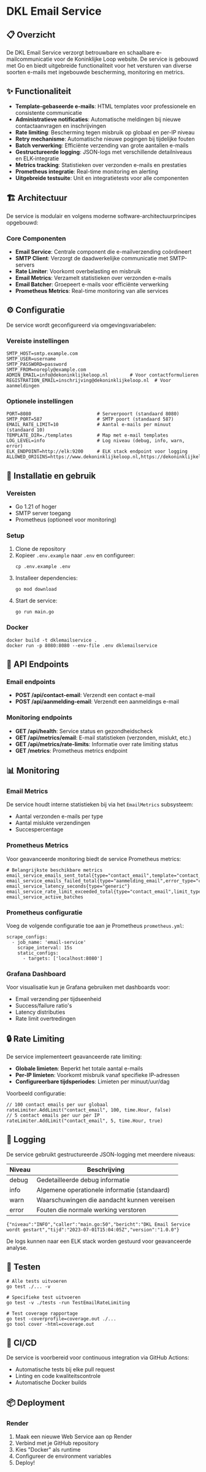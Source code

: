 # DKL Email Service

## 📋 Overzicht

De DKL Email Service verzorgt betrouwbare en schaalbare e-mailcommunicatie voor de Koninklijke Loop website. De service is gebouwd met Go en biedt uitgebreide functionaliteit voor het versturen van diverse soorten e-mails met ingebouwde bescherming, monitoring en metrics.

## ✨ Functionaliteit

- **Template-gebaseerde e-mails**: HTML templates voor professionele en consistente communicatie
- **Administratieve notificaties**: Automatische meldingen bij nieuwe contactaanvragen en inschrijvingen
- **Rate limiting**: Bescherming tegen misbruik op globaal en per-IP niveau
- **Retry mechanisme**: Automatische nieuwe pogingen bij tijdelijke fouten
- **Batch verwerking**: Efficiënte verzending van grote aantallen e-mails
- **Gestructureerde logging**: JSON-logs met verschillende detailniveaus en ELK-integratie
- **Metrics tracking**: Statistieken over verzonden e-mails en prestaties
- **Prometheus integratie**: Real-time monitoring en alerting
- **Uitgebreide testsuite**: Unit en integratietests voor alle componenten

## 🏗️ Architectuur

De service is modulair en volgens moderne software-architectuurprincipes opgebouwd:

### Core Componenten

- **Email Service**: Centrale component die e-mailverzending coördineert
- **SMTP Client**: Verzorgt de daadwerkelijke communicatie met SMTP-servers
- **Rate Limiter**: Voorkomt overbelasting en misbruik
- **Email Metrics**: Verzamelt statistieken over verzonden e-mails
- **Email Batcher**: Groepeert e-mails voor efficiënte verwerking
- **Prometheus Metrics**: Real-time monitoring van alle services

## ⚙️ Configuratie

De service wordt geconfigureerd via omgevingsvariabelen:

### Vereiste instellingen
```
SMTP_HOST=smtp.example.com
SMTP_USER=username
SMTP_PASSWORD=password
SMTP_FROM=noreply@example.com
ADMIN_EMAIL=info@dekoninklijkeloop.nl        # Voor contactformulieren
REGISTRATION_EMAIL=inschrijving@dekoninklijkeloop.nl  # Voor aanmeldingen
```

### Optionele instellingen
```
PORT=8080                        # Serverpoort (standaard 8080)
SMTP_PORT=587                    # SMTP poort (standaard 587)
EMAIL_RATE_LIMIT=10              # Aantal e-mails per minuut (standaard 10)
TEMPLATE_DIR=./templates         # Map met e-mail templates 
LOG_LEVEL=info                   # Log niveau (debug, info, warn, error)
ELK_ENDPOINT=http://elk:9200     # ELK stack endpoint voor logging
ALLOWED_ORIGINS=https://www.dekoninklijkeloop.nl,https://dekoninklijkeloop.nl
```

## 🚀 Installatie en gebruik

### Vereisten
- Go 1.21 of hoger
- SMTP server toegang
- Prometheus (optioneel voor monitoring)

### Setup
1. Clone de repository
2. Kopieer `.env.example` naar `.env` en configureer:
    ```
    cp .env.example .env
    ```
3. Installeer dependencies:
    ```
    go mod download
    ```
4. Start de service:
    ```
    go run main.go
    ```

### Docker
```
docker build -t dklemailservice .
docker run -p 8080:8080 --env-file .env dklemailservice
```

## 📡 API Endpoints

### Email endpoints
- **POST /api/contact-email**: Verzendt een contact e-mail
- **POST /api/aanmelding-email**: Verzendt een aanmeldings e-mail

### Monitoring endpoints
- **GET /api/health**: Service status en gezondheidscheck
- **GET /api/metrics/email**: E-mail statistieken (verzonden, mislukt, etc.)
- **GET /api/metrics/rate-limits**: Informatie over rate limiting status
- **GET /metrics**: Prometheus metrics endpoint

## 📊 Monitoring

### Email Metrics
De service houdt interne statistieken bij via het `EmailMetrics` subsysteem:
- Aantal verzonden e-mails per type
- Aantal mislukte verzendingen
- Succespercentage

### Prometheus Metrics
Voor geavanceerde monitoring biedt de service Prometheus metrics:

```
# Belangrijkste beschikbare metrics
email_service_emails_sent_total{type="contact_email",template="contact_admin"}
email_service_emails_failed_total{type="aanmelding_email",error_type="connection"}
email_service_latency_seconds{type="generic"}
email_service_rate_limit_exceeded_total{type="contact_email",limit_type="per_user"}
email_service_active_batches
```

### Prometheus configuratie
Voeg de volgende configuratie toe aan je Prometheus `prometheus.yml`:

```
scrape_configs:
  - job_name: 'email-service'
    scrape_interval: 15s
    static_configs:
      - targets: ['localhost:8080']
```

### Grafana Dashboard
Voor visualisatie kun je Grafana gebruiken met dashboards voor:
- Email verzending per tijdseenheid
- Success/failure ratio's
- Latency distributies
- Rate limit overtredingen

## 🔒 Rate Limiting

De service implementeert geavanceerde rate limiting:

- **Globale limieten**: Beperkt het totale aantal e-mails
- **Per-IP limieten**: Voorkomt misbruik vanaf specifieke IP-adressen
- **Configureerbare tijdsperiodes**: Limieten per minuut/uur/dag

Voorbeeld configuratie:
```
// 100 contact emails per uur globaal
rateLimiter.AddLimit("contact_email", 100, time.Hour, false)    
// 5 contact emails per uur per IP
rateLimiter.AddLimit("contact_email", 5, time.Hour, true)       
```

## 📝 Logging

De service gebruikt gestructureerde JSON-logging met meerdere niveaus:

| Niveau | Beschrijving |
|--------|--------------|
| debug  | Gedetailleerde debug informatie |
| info   | Algemene operationele informatie (standaard) |
| warn   | Waarschuwingen die aandacht kunnen vereisen |
| error  | Fouten die normale werking verstoren |

```
{"niveau":"INFO","caller":"main.go:50","bericht":"DKL Email Service wordt gestart","tijd":"2023-07-01T15:04:05Z","version":"1.0.0"}
```

De logs kunnen naar een ELK stack worden gestuurd voor geavanceerde analyse.

## 🧪 Testen

```
# Alle tests uitvoeren
go test ./... -v

# Specifieke test uitvoeren
go test -v ./tests -run TestEmailRateLimiting

# Test coverage rapportage
go test -coverprofile=coverage.out ./...
go tool cover -html=coverage.out
```

## 🔄 CI/CD

De service is voorbereid voor continuous integration via GitHub Actions:
- Automatische tests bij elke pull request
- Linting en code kwaliteitscontrole
- Automatische Docker builds

## 📦 Deployment

### Render
1. Maak een nieuwe Web Service aan op Render
2. Verbind met je GitHub repository
3. Kies "Docker" als runtime
4. Configureer de environment variables
5. Deploy! 